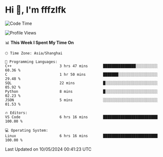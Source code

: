 # Hi 👋, I'm fffzlfk

<!--START_SECTION:waka-->
![Code Time](http://img.shields.io/badge/Code%20Time-700%20hrs%2029%20mins-blue)

![Profile Views](http://img.shields.io/badge/Profile%20Views-0-blue)

📊 **This Week I Spent My Time On** 

```text
🕑︎ Time Zone: Asia/Shanghai

💬 Programming Languages: 
C++                      3 hrs 47 mins       ███████████████░░░░░░░░░░   60.36 % 
C                        1 hr 50 mins        ███████░░░░░░░░░░░░░░░░░░   29.48 % 
SQL                      22 mins             █░░░░░░░░░░░░░░░░░░░░░░░░   05.92 % 
Python                   8 mins              █░░░░░░░░░░░░░░░░░░░░░░░░   02.23 % 
JSON                     5 mins              ░░░░░░░░░░░░░░░░░░░░░░░░░   01.53 % 

🔥 Editors: 
VS Code                  6 hrs 16 mins       █████████████████████████   100.00 % 

💻 Operating System: 
Linux                    6 hrs 16 mins       █████████████████████████   100.00 % 
```


 Last Updated on 10/05/2024 00:41:23 UTC
<!--END_SECTION:waka-->
